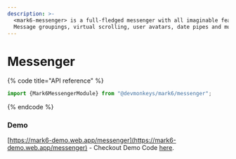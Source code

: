 ```yaml
---
description: >-
  <mark6-messenger> is a full-fledged messenger with all imaginable features.
  Message groupings, virtual scrolling, user avatars, date pipes and much more!
---
```


# Messenger

{% code title="API reference" %}
```typescript
import {Mark6MessengerModule} from "@devmonkeys/mark6/messenger";
```
{% endcode %}

### Demo

[https://mark6-demo.web.app/messenger](https://mark6-demo.web.app/messenger) - Checkout Demo Code [here](https://github.com/DevMonkeysDE/mark6/blob/master/src/app/sites/site-messenger/site-messenger.component.html).

